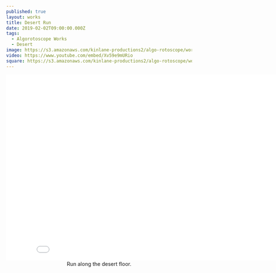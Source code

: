 ```yaml
---
published: true
layout: works
title: Desert Run
date: 2019-02-02T09:00:00.000Z
tags:
  - Algorotoscope Works
  - Desert
image: https://s3.amazonaws.com/kinlane-productions2/algo-rotoscope/working/desert-run.jpg
video: https://www.youtube.com/embed/Xv59e9mURio
square: https://s3.amazonaws.com/kinlane-productions2/algo-rotoscope/working/desert-run-square.jpg
---
```

<center><iframe width="853" height="505" src="{{ page.video }}" frameborder="0" allowfullscreen></iframe></center>
<center>Run along the desert floor.</center>
